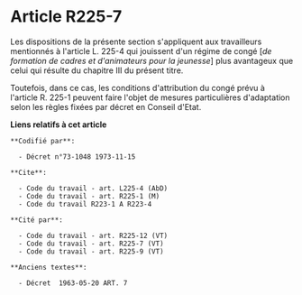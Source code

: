 # Article R225-7

Les dispositions de la présente section s'appliquent aux travailleurs mentionnés à l'article L. 225-4 qui jouissent d'un
régime de congé [*de formation de cadres et d'animateurs pour la jeunesse*] plus avantageux que celui qui résulte du chapitre
III du présent titre.

Toutefois, dans ce cas, les conditions d'attribution du congé prévu à l'article R. 225-1 peuvent faire l'objet de mesures
particulières d'adaptation selon les règles fixées par décret en Conseil d'Etat.

**Liens relatifs à cet article**

	**Codifié par**:

	  - Décret n°73-1048 1973-11-15

	**Cite**:

	  - Code du travail - art. L225-4 (AbD)
	  - Code du travail - art. R225-1 (M)
	  - Code du travail R223-1 A R223-4

	**Cité par**:

	  - Code du travail - art. R225-12 (VT)
	  - Code du travail - art. R225-7 (VT)
	  - Code du travail - art. R225-9 (VT)

	**Anciens textes**:

	  - Décret  1963-05-20 ART. 7
